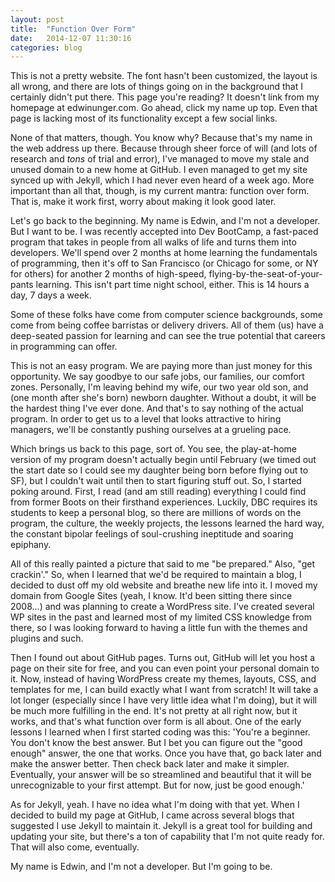 ```yaml
---
layout: post
title:  "Function Over Form"
date:   2014-12-07 11:30:16
categories: blog
---
```


This is not a pretty website. The font hasn't been customized, the layout is all wrong, and there are lots of things going on in the background that I certainly didn't put there. This page you're reading? It doesn't link from my homepage at edwinunger.com. Go ahead, click my name up top. Even that page is lacking most of its functionality except a few social links.

None of that matters, though. You know why? Because that's my name in the web address up there. Because through sheer force of will (and lots of research and <i>tons</i> of trial and error), I've managed to move my stale and unused domain to a new home at GitHub. I even managed to get my site synced up with Jekyll, which I had never even heard of a week ago. More important than all that, though, is my current mantra: function over form. That is, make it work first, worry about making it look good later.

Let's go back to the beginning. My name is Edwin, and I'm not a developer. But I want to be. I was recently accepted into Dev BootCamp, a fast-paced program that takes in people from all walks of life and turns them into developers. We'll spend over 2 months at home learning the fundamentals of programming, then it's off to San Francisco (or Chicago for some, or NY for others) for another 2 months of high-speed, flying-by-the-seat-of-your-pants learning. This isn't part time night school, either. This is 14 hours a day, 7 days a week.

Some of these folks have come from computer science backgrounds, some come from being coffee barristas or delivery drivers. All of them (us) have a deep-seated passion for learning and can see the true potential that careers in programming can offer.

This is not an easy program. We are paying more than just money for this opportunity. We say goodbye to our safe jobs, our families, our comfort zones. Personally, I'm leaving behind my wife, our two year old son, and (one month after she's born) newborn daughter. Without a doubt, it will be the hardest thing I've ever done. And that's to say nothing of the actual program. In order to get us to a level that looks attractive to hiring managers, we'll be constantly pushing ourselves at a grueling pace.

Which brings us back to this page, sort of. You see, the play-at-home version of my program doesn't actually begin until February (we timed out the start date so I could see my daughter being born before flying out to SF), but I couldn't wait until then to start figuring stuff out. So, I started poking around. First, I read (and am still reading) everything I could find from former Boots on their firsthand experiences. Luckily, DBC requires its students to keep a personal blog, so there are millions of words on the program, the culture, the weekly projects, the lessons learned the hard way, the constant bipolar feelings of soul-crushing ineptitude and soaring epiphany.

All of this really painted a picture that said to me "be prepared." Also, "get crackin'." So, when I learned that we'd be required to maintain a blog, I decided to dust off my old website and breathe new life into it. I moved my domain from Google Sites (yeah, I know. It'd been sitting there since 2008...) and was planning to create a WordPress site. I've created several WP sites in the past and learned most of my limited CSS knowledge from there, so I was looking forward to having a little fun with the themes and plugins and such.

Then I found out about GitHub pages. Turns out, GitHub will let you host a page on their site for free, and you can even point your personal domain to it. Now, instead of having WordPress create my themes, layouts, CSS, and templates for me, I can build exactly what I want from scratch! It will take a lot longer (especially since I have very little idea what I'm doing), but it will be much more fulfilling in the end. It's not pretty at all right now, but it works, and that's what function over form is all about. One of the early lessons I learned when I first started coding was this: 'You're a beginner. You don't know the best answer. But I bet you can figure out the "good enough" answer, the one that works. Once you have that, go back later and make the answer better. Then check back later and make it simpler. Eventually, your answer will be so streamlined and beautiful that it will be unrecognizable to your first attempt. But for now, just be good enough.'

As for Jekyll, yeah. I have no idea what I'm doing with that yet. When I decided to build my page at GitHub, I came across several blogs that suggested I use Jekyll to maintain it. Jekyll is a great tool for building and updating your site, but there's a ton of capability that I'm not quite ready for. That will also come, eventually.

My name is Edwin, and I'm not a developer. But I'm going to be.
